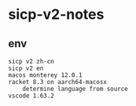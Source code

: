 # sicp-v2-notes

## env

    sicp v2 zh-cn
    sicp v2 en
    macos monterey 12.0.1
    racket 8.3 on aarch64-macosx
        determine language from source
    vscode 1.63.2